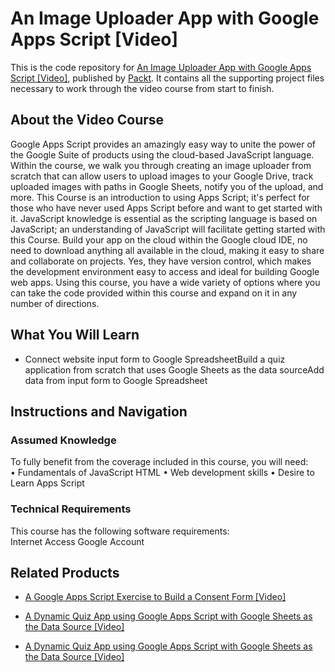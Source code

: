 # An Image Uploader App with Google Apps Script [Video]
This is the code repository for [An Image Uploader App with Google Apps Script [Video]]( https://www.packtpub.com/application-development/image-uploader-app-google-apps-script-video?utm_source=github&utm_medium=repository&utm_campaign=9781838552121), published by [Packt](https://www.packtpub.com/?utm_source=github). It contains all the supporting project files necessary to work through the video course from start to finish.
## About the Video Course
Google Apps Script provides an amazingly easy way to unite the power of the Google Suite of products using the cloud-based JavaScript language. Within the course, we walk you through creating an image uploader from scratch that can allow users to upload images to your Google Drive, track uploaded images with paths in Google Sheets, notify you of the upload, and more. 
This Course is an introduction to using Apps Script; it's perfect for those who have never used Apps Script before and want to get started with it. JavaScript knowledge is essential as the scripting language is based on JavaScript; an understanding of JavaScript will facilitate getting started with this Course.
Build your app on the cloud within the Google cloud IDE, no need to download anything all available in the cloud, making it easy to share and collaborate on projects. Yes, they have version control, which makes the development environment easy to access and ideal for building Google web apps.
Using this course, you have a wide variety of options where you can take the code provided within this course and expand on it in any number of directions.

<H2>What You Will Learn</H2>
<DIV class=book-info-will-learn-text>
<UL>
<LI>Connect website input form to Google SpreadsheetBuild a quiz application from scratch that uses Google Sheets as the data sourceAdd data from input form to Google Spreadsheet </LI></UL></DIV>

## Instructions and Navigation
### Assumed Knowledge
To fully benefit from the coverage included in this course, you will need:<br/>
•	Fundamentals of JavaScript HTML
•	Web development skills
•	Desire to Learn Apps Script
### Technical Requirements
This course has the following software requirements:<br/>
Internet Access Google Account


## Related Products
* [A Google Apps Script Exercise to Build a Consent Form [Video]](https://www.packtpub.com/application-development/google-apps-script-exercise-build-consent-form-video?utm_source=github&utm_medium=repository&utm_campaign=9781838825591)

* [A Dynamic Quiz App using Google Apps Script with Google Sheets as the Data Source [Video]](https://www.packtpub.com/application-development/dynamic-quiz-app-using-google-apps-script-google-sheets-data-source-video?utm_source=github&utm_medium=repository&utm_campaign=9781838552121)

* [A Dynamic Quiz App using Google Apps Script with Google Sheets as the Data Source [Video]](https://www.packtpub.com/application-development/dynamic-quiz-app-using-google-apps-script-google-sheets-data-source-video?utm_source=github&utm_medium=repository&utm_campaign=9781838552121)

